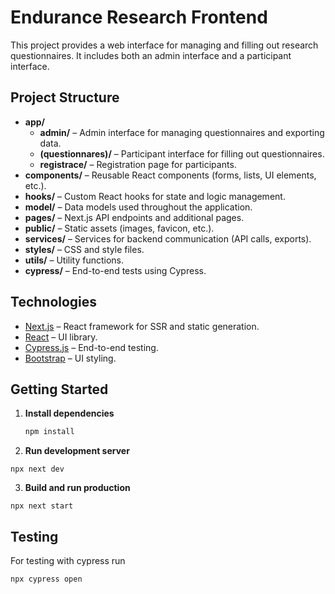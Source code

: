 # Endurance Research Frontend

This project provides a web interface for managing and filling out research questionnaires. It includes both an admin interface and a participant interface.

## Project Structure

- **app/**
  - **admin/** – Admin interface for managing questionnaires and exporting data.
  - **(questionnares)/** – Participant interface for filling out questionnaires.
  - **registrace/** – Registration page for participants.
- **components/** – Reusable React components (forms, lists, UI elements, etc.).
- **hooks/** – Custom React hooks for state and logic management.
- **model/** – Data models used throughout the application.
- **pages/** – Next.js API endpoints and additional pages.
- **public/** – Static assets (images, favicon, etc.).
- **services/** – Services for backend communication (API calls, exports).
- **styles/** – CSS and style files.
- **utils/** – Utility functions.
- **cypress/** – End-to-end tests using Cypress.

## Technologies

- [Next.js](https://nextjs.org/) – React framework for SSR and static generation.
- [React](https://react.dev/) – UI library.
- [Cypress.js](https://www.cypress.io/) – End-to-end testing.
- [Bootstrap](https://getbootstrap.com/) – UI styling.

## Getting Started

1. **Install dependencies**
   ```sh
   npm install
   ```

2. **Run development server**
```
npx next dev
```
3. **Build and run production**
```
npx next start
```

## Testing
For testing with cypress run
```
npx cypress open
```